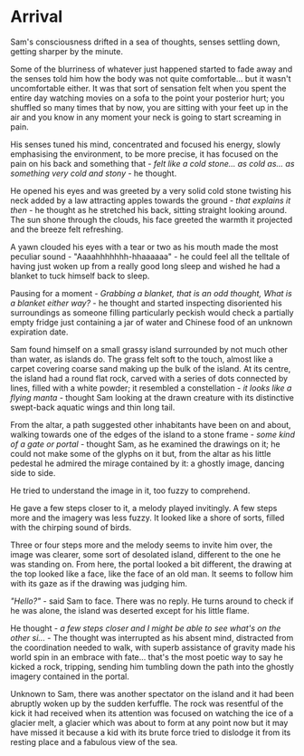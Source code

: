 # Arrival

Sam's consciousness drifted in a sea of thoughts, senses settling down, getting sharper by the minute.



Some of the blurriness of whatever just happened started to fade away and the senses told him how the body was not quite comfortable... but it wasn't uncomfortable either. It was that sort of sensation felt when you spent the entire day watching movies on a sofa to the point your posterior hurt; you shuffled so many times that by now, you are sitting with your feet up in the air and you know in any moment your neck is going to start screaming in pain.



His senses tuned his mind, concentrated and focused his energy, slowly emphasising the environment, to be more precise, it has focused on the pain on his back and something that - *felt like a cold stone... as cold as... as something very cold and stony* - he thought.



He opened his eyes and was greeted by a very solid cold stone twisting his neck added by a law attracting apples towards the ground - *that explains it then* - he thought as he stretched his back, sitting straight looking around. The sun shone through the clouds, his face greeted the warmth it projected and the breeze felt refreshing.



A yawn clouded his eyes with a tear or two as his mouth made the most peculiar sound - "Aaaahhhhhhh-hhaaaaaa" - he could feel all the telltale of having just woken up from a really good long sleep and wished he had a blanket to tuck himself back to sleep.

Pausing for a moment - *Grabbing a blanket, that is an odd thought,  What is a blanket either way?* - he thought and started inspecting disoriented his surroundings as someone filling particularly peckish would check a partially empty fridge just containing a jar of water and Chinese food of an unknown expiration date.



Sam found himself on a small grassy island surrounded by not much other than water, as islands do. The grass felt soft to the touch, almost like a carpet covering coarse sand making up the bulk of the island. At its centre, the island had a round flat rock, carved with a series of dots connected by lines, filled with a white powder; it resembled a constellation - *it looks like a flying manta* - thought Sam looking at the drawn creature with its distinctive swept-back aquatic wings and thin long tail.



From the altar, a path suggested other inhabitants have been on and about, walking towards one of the edges of the island to a stone frame - *some kind of a gate or portal* - thought Sam, as he examined the drawings on it; he could not make some of the glyphs on it but, from the altar as his little pedestal he admired the mirage contained by it: a ghostly image, dancing side to side. 

He tried to understand the image in it, too fuzzy to comprehend.



He gave a few steps closer to it, a melody played invitingly. A few steps more and the imagery was less fuzzy. It looked like a shore of sorts, filled with the chirping sound of birds.

Three or four steps more and the melody seems to invite him over, the image was clearer, some sort of desolated island, different to the one he was standing on. From here, the portal looked a bit different, the drawing at the top looked like a face, like the face of an old man. It seems to follow him with its gaze as if the drawing was judging him.

*"Hello?"* - said Sam to face. There was no reply. He turns around to check if he was alone, the island was deserted except for his little flame. 

He thought - *a few steps closer and I might be able to see what's on the other si...* - The thought was interrupted as his absent mind, distracted from the coordination needed to walk, with superb assistance of gravity made his world spin in an embrace with fate... that's the most poetic way to say he kicked a rock, tripping, sending him tumbling down the path into the ghostly imagery contained in the portal.





Unknown to Sam, there was another spectator on the island and it had been abruptly woken up by the sudden kerfuffle. The rock was resentful of the kick it had received when its attention was focused on watching the ice of a glacier melt, a glacier which was about to form at any point now but it may have missed it because a kid with its brute force tried to dislodge it from its resting place and a fabulous view of the sea.

